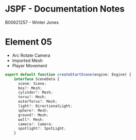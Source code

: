 # JSPF - Documentation Notes
B00621257  - Winter Jones

# Element 05
* Arc Rotate Camera
* Imported Mesh
* Player Movement

```typescript
export default function createStartScene(engine: Engine) {
    interface SceneData {
      scene: Scene;
      box?: Mesh;
      cylinder?: Mesh;
      torus?: Mesh;
      outerTorus?: Mesh;
      light?: DirectionalLight;
      sphere?: Mesh;
      ground?: Mesh;
      wall?: Mesh;
      camera?: Camera;
      spotlight?: SpotLight;     
    }
```